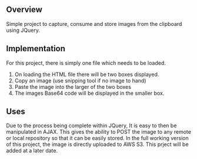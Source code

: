 ## Overview
Simple project to capture, consume and store images from the clipboard using JQuery.

## Implementation
For this project, there is simply one file which needs to be loaded. 

1. On loading the HTML file there will be two boxes displayed.
2. Copy an image (use snipping tool if no image to hand)
3. Paste the image into the larger of the two boxes
4. The images Base64 code will be displayed in the smaller box.

## Uses
Due to the process being complete within JQuery, It is easy to then be manipulated in AJAX. 
This gives the ability to POST the image to any remote or local repository so that it can be easily stored.
In the full working version of this project, the image is directly uploaded to AWS S3. This prject will be added at a later date.

